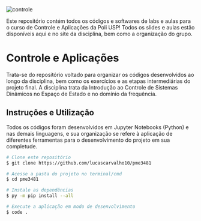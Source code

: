 <img alt="controle" title="#pme3481-2024" src="./pme3481" />

Este repositório contém todos os códigos e softwares de labs e aulas para o curso de Controle e Aplicações da Poli USP! Todos os slides e aulas estão disponíveis aqui e no site da disciplina, bem como a organização do grupo.

# Controle e Aplicações

Trata-se do repositório voltado para organizar os códigos desenvolvidos ao longo da disciplina, bem como os exercícios e as etapas intermediárias do projeto final. A disciplina trata da Introdução ao Controle de Sistemas Dinâmicos no Espaço de Estado e no domínio da frequência.


## Instruções e Utilização

Todos os códigos foram desenvolvidos em Jupyter Notebooks (Python) e nas demais linguagens, e sua organização se refere à aplicação de diferentes ferramentas para o desenvolvimento do projeto em sua completude.

```bash
# Clone este repositório
$ git clone https://github.com/lucascarvalho10/pme3481

# Acesse a pasta do projeto no terminal/cmd
$ cd pme3481

# Instale as dependências
$ py -m pip install --all 

# Execute a aplicação em modo de desenvolvimento
$ code .
```
